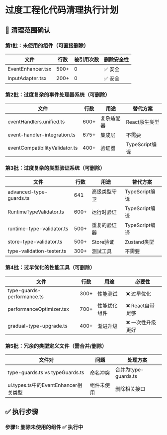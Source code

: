 # 过度工程化代码清理执行计划

## 🎯 清理范围确认

### 第1批：未使用的组件（可直接删除）

| 文件 | 行数 | 被引用次数 | 删除安全性 |
|------|-----|----------|----------|
| EventEnhancer.tsx | 500+ | 0 | ✅ 安全 |
| InputAdapter.tsx | 200+ | 0 | ✅ 安全 |

### 第2批：过度复杂的事件处理器系统（可删除）

| 文件 | 行数 | 用途 | 替代方案 |
|------|-----|------|---------|
| eventHandlers.unified.ts | 600+ | 复杂适配器 | React原生类型 |
| event-handler-integration.ts | 675+ | 集成层 | 不需要 |
| eventCompatibilityValidator.ts | 400+ | 验证器 | TypeScript编译 |

### 第3批：过度复杂的类型验证系统（可删除）

| 文件 | 行数 | 用途 | 替代方案 |
|------|-----|------|---------|
| advanced-type-guards.ts | 641 | 高级类型守卫 | TypeScript编译 |
| RuntimeTypeValidator.ts | 600+ | 运行时验证 | TypeScript编译 |
| runtime-type-validator.ts | 500+ | 重复的验证器 | TypeScript编译 |
| store-type-validator.ts | 500+ | Store验证 | Zustand类型 |
| type-validation-tester.ts | 300+ | 测试工具 | 不需要 |

### 第4批：过早优化的性能工具（可删除）

| 文件 | 行数 | 用途 | 必要性 |
|------|-----|------|-------|
| type-guards-performance.ts | 300+ | 性能测试 | ❌ 过早优化 |
| performanceOptimizer.tsx | 700+ | 性能优化组件 | ❌ React自带足够 |
| gradual-type-upgrade.ts | 400+ | 渐进升级 | ❌ 一次性升级更好 |

### 第5批：冗余的类型定义文件（需合并/删除）

| 文件对 | 问题 | 处理方案 |
|--------|------|---------|
| type-guards.ts vs typeGuards.ts | 命名冲突 | 合并为type-guards.ts |
| ui.types.ts中的EventEnhancer相关类型 | 组件未使用 | 删除相关接口 |

## ✅ 执行步骤

### 步骤1: 删除未使用的组件 ✅ 执行中

